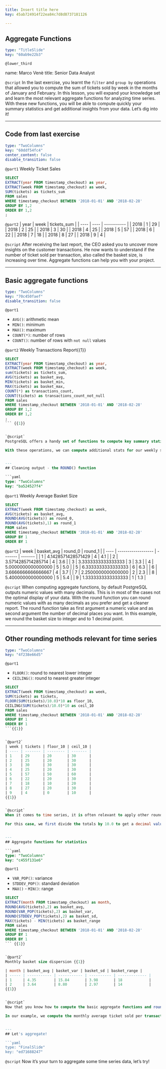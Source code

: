```yaml
---
title: Insert title here
key: 45ab724914f22ea84c7d8d8737181126

---
```

## Aggregate Functions

```yaml
type: "TitleSlide"
key: "60ab9e22b3"
```

`@lower_third`

name: Marco Venè
title: Senior Data Analyst


`@script`
In the last exercise, you learnt the ```filter``` and  ```group by``` operations that allowed you to compute the sum of tickets sold by week in the months of January and February. 
In this lesson, you will expand your knowledge set and learn the most relevant aggregate functions for analyzing time series. 
With these new functions, you will be able to compute quickly your summary statistics and get additional insights from your data. Let’s dig into it!


---
## Code from last exercise

```yaml
type: "TwoColumns"
key: "60ddf54fc4"
center_content: false
disable_transition: false
```

`@part1`
Weekly Ticket Sales
```sql
SELECT
EXTRACT(year FROM timestamp_checkout) as year,
EXTRACT(week FROM timestamp_checkout) as week,
SUM(tickets) as tickets_sum
FROM sales
WHERE timestamp_checkout BETWEEN '2018-01-01' AND '2018-02-28'
GROUP BY 1,2
ORDER BY 1,2
;
```


`@part2`
| year | week | tickets_sum |
| ---- | ---- | ----------- |
| 2018 | 1    | 29          |
| 2018 | 2    | 25          |
| 2018 | 3    | 30          |
| 2018 | 4    | 25          |
| 2018 | 5    | 57          |
| 2018 | 6    | 22          |
| 2018 | 7    | 18          |
| 2018 | 8    | 27          |
| 2018 | 9    | 4           |


`@script`
After receiving the last report, the CEO asked you to uncover more insights on the customer transactions. 
He now wants to understand if the number of ticket sold per transaction, also called the basket size, is increasing over time. 
Aggregate functions can help you with your project.


---
## Basic aggregate functions

```yaml
type: "TwoColumns"
key: "70c450faef"
disable_transition: false
```

`@part1`
- `AVG()`: arithmetic mean 
- `MIN()`: minimum
- `MAX()`: maximum
- `COUNT(*)`: number of rows
- `COUNT()`: number of rows with `not null` values


`@part2`
Weekly Transactions Report{{1}}

```sql
SELECT
EXTRACT(year FROM timestamp_checkout) as year,
EXTRACT(week FROM timestamp_checkout) as week,
sum(tickets) as tickets_sum,
AVG(tickets) as basket_avg,
MIN(tickets) as basket_min,
MAX(tickets) as basket_max,
COUNT(*) as transactions_count,
COUNT(tickets) as transactions_count_not_null
FROM sales
WHERE timestamp_checkout BETWEEN '2018-01-01' AND '2018-02-28'
GROUP BY 1,2
ORDER BY 1,2
;
``` {{1}}


`@script`
PostgreSQL offers a handy set of functions to compute key summary statistics for a distribution. Here you can see some relevant functions to compute the mean, the most extreme data points, and the count of values in each set. 

With these operations, we can compute additional stats for our weekly sales report and get insights on the trend of number of transactions, basket size and potential outliers.


---
## Cleaning output - the ROUND() function

```yaml
type: "TwoColumns"
key: "ba524527f4"
```

`@part1`
Weekly Average Basket Size

```sql
SELECT
EXTRACT(week FROM timestamp_checkout) as week,
AVG(tickets) as basket_avg,
ROUND(AVG(tickets)) as round_0,
ROUND(AVG(tickets),1) as round_1
FROM sales
WHERE timestamp_checkout BETWEEN '2018-01-01' AND '2018-02-28'
GROUP BY 1
ORDER BY 1
```


`@part2`
| week | basket_avg        | round_0 | round_1 |
| ---- | ------------------ | ------- | ------- |
| 1    | 4.1428571428571429 | 4       | 4.1     |
| 2    | 3.5714285714285714 | 4       | 3.6     |
| 3    | 3.3333333333333333 | 3       | 3.3     |
| 4    | 5.0000000000000000 | 5       | 5.0     |
| 5    | 6.3333333333333333 | 6       | 6.3     |
| 6    | 3.6666666666666667 | 4       | 3.7     |
| 7    | 2.2500000000000000 | 2       | 2.3     |
| 8    | 5.4000000000000000 | 5       | 5.4     |
| 9    | 1.3333333333333333 | 1       | 1.3     |


`@script`
When computing aggregate functions, by default PostgreSQL outputs numeric values with many decimals. This is in most of the cases not the optimal display of your data.
With the round function you can round numeric values with as many decimals as you prefer and get a cleaner report. The round function take as first argument a numeric value and as second argument the number of decimal places you want. In this example, we round the basket size to integer and to 1 decimal point.


---
## Other rounding methods relevant for time series

```yaml
type: "TwoColumns"
key: "4f238e66d5"
```

`@part1`
- `FLOOR()`: round to nearest lower integer 
- `CEILING()`: round to nearest greater integer

```sql
SELECT
EXTRACT(week FROM timestamp_checkout) as week,
SUM(tickets) as tickets,
FLOOR(SUM(tickets)/10.0)*10 as floor_10,
CEILING(SUM(tickets)/10.0)*10 as ceil_10
FROM sales
WHERE timestamp_checkout BETWEEN '2018-01-01' AND '2018-02-28'
GROUP BY 1
ORDER BY 1
```{{1}}


`@part2`
| week | tickets | floor_10 | ceil_10 |
| ---- | ------- | -------- | ------- |
| 1    | 29      | 20       | 30      |
| 2    | 25      | 20       | 30      |
| 3    | 30      | 30       | 30      |
| 4    | 25      | 20       | 30      |
| 5    | 57      | 50       | 60      |
| 6    | 22      | 20       | 30      |
| 7    | 18      | 10       | 20      |
| 8    | 27      | 20       | 30      |
| 9    | 4       | 0        | 10      |
{{1}}


`@script`
When it comes to time series, it is often relevant to apply other rounding methods to your data. For instance, you may want to round your values to the nearest lower or greater integer or to a defined multiple. Let’s say that the finance department wants a report of the weekly ticket sales total, but they are not interested in the exact values, but require the rounded values at a multiple of 10 instead. The floor and ceiling functions, along with some basic arithmetic computation can help building this report. 

For this case, we first divide the totals by 10.0 to get a decimal value to round, then we apply the floor and ceiling function, and finally we multiply by 10 again to get the rounded ticket totals to the nearest lower and greater multiple of 10. With this simple workflow you can round values at any multiple and customize your time series reports.


---
## Aggregate functions for statistics

```yaml
type: "TwoColumns"
key: "c455f131e6"
```

`@part1`
- `VAR_POP()`: variance 
- `STDDEV_POP()`: standard deviation
- `MAX()` - `MIN()`: range


```sql
SELECT
EXTRACT(month FROM timestamp_checkout) as month,
ROUND(AVG(tickets),2) as basket_avg,
ROUND(VAR_POP(tickets),2) as basket_var,
ROUND(STDDEV_POP(tickets),2) as basket_sd,
MAX(tickets) - MIN(tickets) as basket_range
FROM sales
WHERE timestamp_checkout BETWEEN '2018-01-01' AND '2018-02-28'
GROUP BY 1
ORDER BY 1
``` {{1}}


`@part2`
Monthly basket size dispersion {{1}}

| month | basket_avg | basket_var | basket_sd | basket_range |
| ----- | ----------- | ----------- | ---------- | ------------- |
| 1     | 4.35        | 15.84       | 3.98       | 18            |
| 2     | 3.64        | 8.80        | 2.97       | 14            |
{{1}}


`@script`
Now that you know how to compute the basic aggregate functions and round the output for a cleaner and more customized report, it is time to explore another set of summary functions for statistical analysis. The var_pop and stddev_pop functions compute the variance and standard deviation respectively. “Pop” stands for population and distinguishes this set of functions from var_samp and stddev_samp, which compute the variance and standard deviation for the sample instead. Along with range, which can be computed using the max and min functions, variance and standard deviation are the most important metrics to quantify the dispersion around the mean of a variable.

In our example, we compute the monthly average ticket sold per transaction, together with the data dispersion metrics. With this, we can understand the distribution of basket sizes in January and February. The CEO is worried that the basket size is lower in February.


---
## Let's aggregate!

```yaml
type: "FinalSlide"
key: "ed71688247"
```

`@script`
Now it’s your turn to aggregate some time series data, let’s try!

